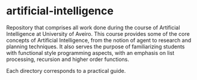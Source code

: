 # artificial-intelligence
Repository that comprises all work done during the course of Artificial Intelligence at University of Aveiro. This course provides some of the core concepts of Artificial Intelligence, from the notion of agent to research and planning techniques. It also serves the purpose of familiarizing students with functional style programming aspects, with an emphasis on list processing, recursion and higher order functions.

Each directory corresponds to a practical guide.
